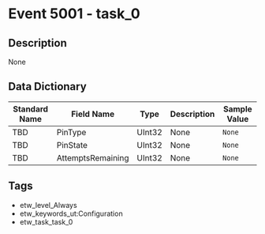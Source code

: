 # Event 5001 - task_0

## Description
None

## Data Dictionary
|Standard Name|Field Name|Type|Description|Sample Value|
|---|---|---|---|---|
|TBD|PinType|UInt32|None|`None`|
|TBD|PinState|UInt32|None|`None`|
|TBD|AttemptsRemaining|UInt32|None|`None`|

## Tags
* etw_level_Always
* etw_keywords_ut:Configuration
* etw_task_task_0